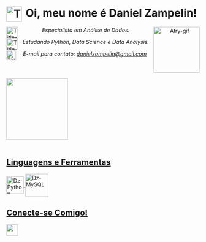 <header>
<h1> <strong>Oi, meu nome é Daniel Zampelin!</strong>
<img align = "left" alt= "Title-icon" height = "40" width = "40" src="https://cdn.discordapp.com/attachments/798631748421943347/1125951976807600200/icons8-stormtrooper-512.png"/> </h1>

<img align="right" alt="Atry-gif" height="120" width="120" src="https://cdn.discordapp.com/attachments/798631748421943347/1125935695228326028/dzampelinGIF.gif">

<p> 
<img align = "left" alt= "Title-icon" height = "30" width = "30" src="https://cdn.discordapp.com/attachments/798631748421943347/1125950245692514304/001-light-saber.png"/> <i>Especialista em Análise de Dados.</i> 
  
<img align = "left" alt= "Title-icon" height = "30" width = "30" src="https://cdn.discordapp.com/attachments/798631748421943347/1125950246011273277/002-death-star.png"/> <i>Estudando Python, Data Science e Data Analysis.</i>

<img align = "left" alt= "Title-icon" height = "25" width = "25" src="https://cdn.discordapp.com/attachments/798631748421943347/1125952448150917120/icons8-star-wars-512.png"/> <i>E-mail para contato: danielzampelin@gmail.com</i>
</p>
</header>

<div>
  <a href="https://github.com/dzampelin">
  <img height="160em" src="https://github-readme-stats.vercel.app/api?username=dzampelin&show_icons=true&theme=radical&include_all_commits=true&count_private=true"/>
</div>

  
<div style="display: inline_block"><br>
  <h2 align = "left"> Linguagens e Ferramentas </h2>
  <img align="center" alt="Dz-Python" height="45" width="45" src="https://cdn.discordapp.com/attachments/798631748421943347/1125953059005157376/icons8-python-512.png">
  <img align="center" alt="Dz-MySQL" height="60" width="60" src="https://cdn.jsdelivr.net/gh/devicons/devicon/icons/mysql/mysql-original-wordmark.svg">
</div>
  
<div>
  <h2 align = "left"> Conecte-se Comigo!  </h2>
  
  <a href="https://www.linkedin.com/in/danielzampelin/" target="_blank"><img src="https://cdn.discordapp.com/attachments/798631748421943347/1125953058766065694/icons8-linkedin-circled-512.png" target="_blank" height="30" width="30"></a> 
   
</div>